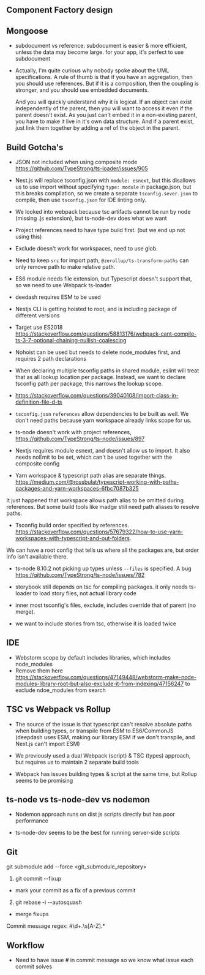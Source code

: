 ## Component Factory design

## Mongoose

- subdocument vs reference: subdocument is easier & more efficient, unless the data may become large. for your app, it's perfect to use subdocument

- Actually, I'm quite curious why nobody spoke about the UML specifications. A rule of thumb is that if you have an aggregation, then you should use references. But if it is a composition, then the coupling is stronger, and you should use embedded documents.

  And you will quickly understand why it is logical. If an object can exist independently of the parent, then you will want to access it even if the parent doesn't exist. As you just can't embed it in a non-existing parent, you have to make it live in it's own data structure. And if a parent exist, just link them together by adding a ref of the object in the parent.

## Build Gotcha's

- JSON not included when using composite mode https://github.com/TypeStrong/ts-loader/issues/905
- Nest.js will replace tsconfig.json with `module: esnext`, but this disallows us to use import without specifying `type: module` in package.json, but this breaks compilation, so we create a separate `tsconfig.sever.json` to compile, then use `tsconfig.json` for IDE linting only.

- We looked into webpack because tsc artifacts cannot be run by node (missing .js extension), but ts-node-dev does what we want

- Project references need to have type build first. (but we end up not using this)

- Exclude doesn't work for workspaces, need to use glob.

- Need to keep `src` for import path, `@zerollup/ts-transform-paths` can only remove path to make relative path.

- ES6 module needs file extension, but Typescript doesn't support that, so we need to use Webpack ts-loader

- deedash requires ESM to be used

- Nestjs CLI is getting hoisted to root, and is including package of different versions

- Target use ES2018 https://stackoverflow.com/questions/58813176/webpack-cant-compile-ts-3-7-optional-chaining-nullish-coalescing

- Nohoist can be used but needs to delete node_modules first, and requires 2 path declarations

- When declaring multiple tsconfig paths in shared module, eslint will treat that as all lookup location per package. Instead, we want to declare tsconfig path per package, this narrows the lookup scope.

- https://stackoverflow.com/questions/39040108/import-class-in-definition-file-d-ts

- `tsconfig.json` `references` allow dependencies to be built as well. We don't need paths because yarn workspace already links scope for us.

- ts-node doesn't work with project references, https://github.com/TypeStrong/ts-node/issues/897

- Nextjs requires module esnext, and doesn't allow us to import. It also needs noEmit to be set, which can't be used together with the composite config

- Yarn workspace & typescript path alias are separate things. https://medium.com/@rossbulat/typescript-working-with-paths-packages-and-yarn-workspaces-6fbc7087b325

It just happened that workspace allows path alias to be omitted during references. But some build tools like madge still need path aliases to resolve paths.

- Tsconfig build order specified by references. https://stackoverflow.com/questions/57679322/how-to-use-yarn-workspaces-with-typescript-and-out-folders.

We can have a root config that tells us where all the packages are, but order info isn't available there.

- ts-node 8.10.2 not picking up types unless `--files` is specified. A bug https://github.com/TypeStrong/ts-node/issues/782 

- storybook still depends on tsc for compiling packages. it only needs ts-loader to load story files, not actual library code

- inner most tsconfig's files, exclude, includes override that of parent (no merge).

- we want to include stories from tsc, otherwise it is loaded twice

## IDE
- Webstorm scope by default includes libraries, which includes node_modules
- Remove them here https://stackoverflow.com/questions/47149448/webstorm-make-node-modules-library-root-but-also-exclude-it-from-indexing/47156247 to exclude ndoe_modules from search

## TSC vs Webpack vs Rollup

- The source of the issue is that typescript can't resolve absolute paths when building types, or transpile from ESM to ES6/CommonJS (deepdash uses ESM, making our library ESM if we don't transpile, and Next.js can't import ESM)

- We previously used a dual Webpack (script) & TSC (types) approach, but requires us to maintain 2 separate build tools

- Webpack has issues building types & script at the same time, but Rollup seems to be promising

## ts-node vs ts-node-dev vs nodemon

- Nodemon approach runs on dist js scripts directly but has poor performance

- ts-node-dev seems to be the best for running server-side scripts

## Git

git submodule add --force <git_submodule_repository>

1. git commit --fixup <commit>

- mark your commit as a fix of a previous commit

2. git rebase -i --autosquash

- merge fixups

Commit message regex: \#\d+\.\s[A-Z].\*

## Workflow

- Need to have issue # in commit message so we know what issue each commit solves
